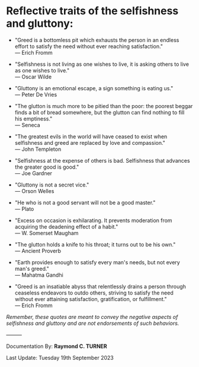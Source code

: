 # Reflective traits of the selfishness and gluttony:

* "Greed is a bottomless pit which exhausts the person in an endless effort to satisfy the need without ever reaching satisfaction."\
― Erich Fromm

* "Selfishness is not living as one wishes to live, it is asking others to live as one wishes to live."\
― Oscar Wilde

* "Gluttony is an emotional escape, a sign something is eating us."\
― Peter De Vries

* "The glutton is much more to be pitied than the poor: the poorest beggar finds a bit of bread somewhere, but the glutton can find nothing to fill his emptiness."\
― Seneca

* "The greatest evils in the world will have ceased to exist when selfishness and greed are replaced by love and compassion."\
― John Templeton

* "Selfishness at the expense of others is bad. Selfishness that advances the greater good is good."\
― Joe Gardner

* "Gluttony is not a secret vice."\
― Orson Welles

* "He who is not a good servant will not be a good master."\
 ― Plato

* "Excess on occasion is exhilarating. It prevents moderation from acquiring the deadening effect of a habit."\
― W. Somerset Maugham

* "The glutton holds a knife to his throat; it turns out to be his own."\
― Ancient Proverb

* "Earth provides enough to satisfy every man's needs, but not every man's greed."\
— Mahatma Gandhi

* "Greed is an insatiable abyss that relentlessly drains a person through ceaseless endeavors to outdo others, striving to satisfy the need without ever attaining satisfaction, gratification, or fulfillment."\
― Erich Fromm

*Remember, these quotes are meant to convey the negative aspects of selfishness and gluttony and are not endorsements of such behaviors.*


―――

Documentation By: **Raymond C. TURNER**

Last Update: Tuesday 19th September 2023